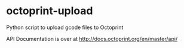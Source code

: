# octoprint-upload
Python script to upload gcode files to Octoprint

API Documentation is over at http://docs.octoprint.org/en/master/api/

